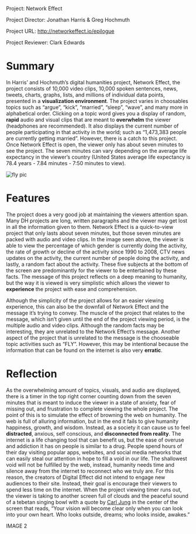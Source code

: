 Project: Network Effect

Project Director: Jonathan Harris & Greg Hochmuth 

Project URL: http://networkeffect.io/epilogue

Project Reviewer: Clark Edwards

# Summary
  In Harris’ and Hochmuth’s digital humanities project, Network Effect, the project consists of 10,000 video clips, 10,000 spoken sentences, news, tweets, charts, graphs, lists, and millions of individual data points, presented in a **visualization environment**. The project varies in choosables topics such as “argue”, “kick”, “married”, “sleep”, “wave”, and many more in alphabetical order. Clicking on a topic word gives you a display of random, **rapid** audio and visual clips that are meant to **overwhelm** the viewer (headphones are recommended). It also displays the current number of people participating in that activity in the world; such as “1,473,383 people are currently getting married”. However, there is a catch to this project. Once Network Effect is open, the viewer only has about seven minutes to see the project. The seven minutes can vary depending on the average life expectancy in the viewer’s country (United States average life expectancy is 78.4 years - 7.84 minutes - 7:50 minutes to view).

![fly pic](https://clarkedwards.github.io/Clark-Edwards-CNU/images/rbpicone.jpg)

# Features
  The project does a very good job at maintaining the viewers attention span. Many DH projects are long, written paragraphs and the viewer may get lost in all the information given to them. Network Effect is a quick-to-view project that only lasts about seven minutes, but those seven minutes are packed with audio and video clips. In the image seen above, the viewer is able to view the percentage of which gender is currently doing the activity, the rate of growth or decline of the activity since 1990 to 2008, CTV news updates on the activity, the current number of people doing the activity, and lastly, a random fact about the activity. These five subjects at the bottom of the screen are predominantly for the viewer to be entertained by these facts. The message of this project reflects on a deep meaning to humanity, but the way it is viewed is very simplistic which allows the viewer to **experience** the project with ease and comprehension. 

  Although the simplicity of the project allows for an easier viewing experience, this can also be the downfall of Network Effect and the message it’s trying to convey. The muscle of the project that relates to the message, which isn’t given until the end of the project viewing period, is the multiple audio and video clips. Although the random facts may be interesting, they are unrelated to the Network Effect’s message. Another aspect of the project that is unrelated to the message is the chooseable topic activities such as “FLY”. However, this may be intentional because the information that can be found on the internet is also very **erratic**.

# Reflection
  As the overwhelming amount of topics, visuals, and audio are displayed, there is a timer in the top right corner counting down from the seven minutes that is meant to induce the viewer in a state of anxiety, fear of missing out, and frustration to complete viewing the whole project. The point of this is to simulate the effect of browning the web on humanity. The web is full of alluring information, but in the end it fails to give humanity happiness, growth, and wisdom. Instead, as a society it can cause us to feel **distracted**, anxious, self conscious, and **disconnected from reality**. The internet is a life changing tool that can benefit us, but the ease of overuse and addiction it has on people is similar to a drug. People spend hours of their day visiting popular apps, websites, and social media networks that can easily steal our attention in hope to fill a void in our life. The shallowest void will not be fulfilled by the web, instead, humanity needs time and silence away from the internet to reconnect who we truly are. For this reason, the creators of Digital Effect did not intend to engage new audiences to their site. Instead, their goal is encourage their viewers to spend less time on the internet. When the project viewing timer runs out, the viewer is taking to another screen full of clouds and the peaceful sound of a tebetan singing bowl with a quote by [Carl Jung](Link:https://en.wikipedia.org/wiki/Carl_Jung) in the center of the screen that reads, “Your vision will become clear only when you can look into your own heart. Who looks outside, dreams; who looks inside, awakes.”

IMAGE 2

